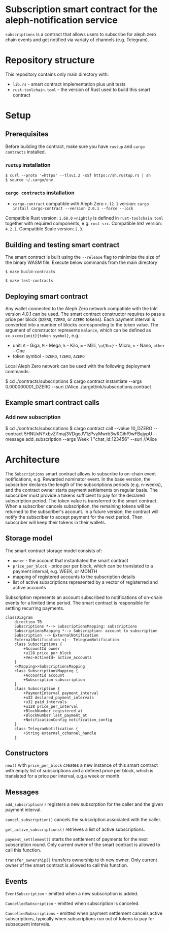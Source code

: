 Subscription smart contract for the aleph-notification service
==============================================================

`subscriptions` is a contract that allows users to subscribe for aleph zero chain events and get notified via variaty of channels (e.g. Telegram).

# Repository structure

This repository contains only main directory with:

* `lib.rs` - smart contract implementation plus unit tests
* `rust-toolchain.toml` - the version of Rust used to build this smart contract

# Setup

## Prerequisites

Before building the contract, make sure you have `rustup` and `cargo contracts` installed.

### `rustup` installation 

	$ curl --proto '=https' --tlsv1.2 -sSf https://sh.rustup.rs | sh
	$ source ~/.cargo/env

### `cargo contracts` installation

* `cargo-contract` compatible with Aleph Zero `r-12.1` version: `cargo install cargo-contract --version 2.0.1 --force --lock`

Compatible Rust version: `1.68.0` `+nightly` is defined in `rust-toolchain.toml` together with required components, e.g. `rust-src`.
Compatible Ink! version: `4.2.1`.
Compatible Scale version: `2.3`.

## Building and testing smart contract

The smart contract is built using the `--release` flag to minimize the size of the binary WASM file.
Execute below commands from the main directory

	$ make build-contracts

	$ make test-contracts
  
## Deploying smart contract

Any wallet connected to the Aleph Zero network compatible with the Ink! version 4.0.1 can be used. 
The smart contract constructor requires to pass a price per block (`DZERO`, `TZERO`, or `AZERO` tokens). 
Each payment interval is converted into a number of blocks corresponding to the token value.
The argument of constructor represents `Balance`, which can be defined as `xx.xxxxx{unit}{token symbol}`, e.g.:

* unit: `G` - Giga, `M` - Mega, `k` - Kilo, `m` - Milli, `\u{3bc}` - Micro, `n` - Nano, `other` - One
* token symbol - `DZERO`, `TZERO`, `AZERO`

Local Aleph Zero network can be used with the following deployment commands:

  $ cd ./contracts/subscriptions
  $ cargo contract instantiate --args 0.000000001_DZERO  --suri //Alice ./target/ink/subscriptions.contract

## Example smart contract calls

### Add new subscription

  $ cd ./contracts/subscriptions
  $ cargo contract call --value 10_DZERO --contract 5HNUxNYxbvZi1maj3VDgoJV1zPvyMwrb3wRGihf9wFBajypU --message add_subscription --args Week 1 \"chat_id:123456\" --suri //Alice
  
# Architecture

The `Subscriptions` smart contract allows to subscribe to on-chain event notifications, e.g. Rewarded nominator event.
In the base version, the subscriber declares the length of the subscriptions periods (e.g. n-weeks), and the contract owner starts payment settlements on regular basis.
The subscriber must provide a tokens sufficient to pay for the declared subscription period. The token value is transferred to the smart contract.
When a subscriber cancels subscription, the remaining tokens will be returned to the subscriber's account.
In a future version, the contract will notify the subscriber to accept payment for the next period. Then subscriber will keep their tokens in their wallets.

## Storage model

The smart contract storage model consists of:

* `owner` - the account that instantiated the smart contract
* `price_per_block` - price per per block, which can be translated to a payment interval, e.g. WEEK, or MONTH
* mapping of registered accounts to the subscription details
* list of active subscriptions represented by a vector of registerred and active accounts

Subscription represents an account subscribed to notifications of on-chain events for a limited time period. 
The smart contract is responsible for settling recurring payments. 

```mermaid
classDiagram
    direction TB
    Subscriptions *--> SubscriptionsMapping: subscriptions
    SubscriptionsMapping *--> Subscription: account to subscription
    Subscription --> ExternalNotification
    ExternalNotification <|-- TelegramNotification
    class Subscriptions {
        +AccountId owner
        +u128 price_per_block
        +Vec~ActiveId~ active_accounts
    }
    <<Mapping>>SubscriptionsMapping
    class SubscriptionsMapping {
        +AccountId account
        +Subscription subsccription
    }
    class Subscription {
        +PaymentInterval payment_interval
        +u32 declared_payment_intervals
        +u32 paid_intervals
        +u128 price_per_interval
        +BlockNumber registered_at
        +BlockNumber last_payment_at
        +NotificationConfig notification_config
    }
    class TelegramNotification {
        +String external_cchannel_handle
    }
```

## Constructors

`new()` with `price_per_block` creates a new instance of this smart contract with empty list of subscriptions and a defined price per block,
 which is translated for a price per interval, e.g.a week or month.

## Messages

`add_subscription()` registers a new subscrption for the caller and the given payment interval.

`cancel_subscription()` cancels the subscription associated with the caller.

`get_active_subscriptions()` retrieves a list of active subscriptions.

`payment_settlement()` starts the settlement of payments for the next subscription round. Only current owner of the smart contract is allowed to call this function.

`transfer_ownership()` transfers ownership to th new owner. Only current owner of the smart contract is allowed to call this function.

## Events

`EventSubscription` - emitted when a new subscription is added.

`CancelledSubscription` - emitted when subscription is canceled.

`CancelledSubscriptions` - emitted when payment settlement cancels active subscriptions, typically when subscriptions run out of tokens to pay for subsequent intervals.
